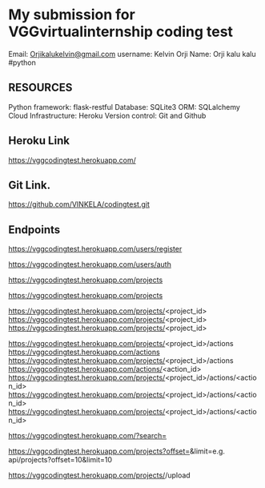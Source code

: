 # My submission for VGGvirtualinternship coding test
Email: Orjikalukelvin@gmail.com
username: Kelvin Orji
Name: Orji kalu kalu
#python 


## RESOURCES
Python
framework: flask-restful
Database: SQLite3
ORM: SQLalchemy
Cloud Infrastructure: Heroku
Version control: Git and Github


## Heroku Link
https://vggcodingtest.herokuapp.com/

## Git Link.
https://github.com/VINKELA/codingtest.git

## Endpoints
https://vggcodingtest.herokuapp.com/users/register

https://vggcodingtest.herokuapp.com/users/auth

https://vggcodingtest.herokuapp.com/projects

https://vggcodingtest.herokuapp.com/projects

https://vggcodingtest.herokuapp.com/projects/<project_id>
https://vggcodingtest.herokuapp.com/projects/<project_id>
https://vggcodingtest.herokuapp.com/projects/<project_id>

https://vggcodingtest.herokuapp.com/projects/<project_id>/actions
https://vggcodingtest.herokuapp.com/actions
https://vggcodingtest.herokuapp.com/projects/<project_id>/actions
https://vggcodingtest.herokuapp.com/actions/<action_id>
https://vggcodingtest.herokuapp.com/projects/<project_id>/actions/<action_id>
https://vggcodingtest.herokuapp.com/projects/<project_id>/actions/<action_id>
https://vggcodingtest.herokuapp.com/projects/<project_id>/actions/<action_id>


https://vggcodingtest.herokuapp.com/?search=<word>

https://vggcodingtest.herokuapp.com/projects?offset=<offsetValue>&limit=<limitValue>e.g. api/projects?offset=10&limit=10

https://vggcodingtest.herokuapp.com/projects/<projectId>/upload